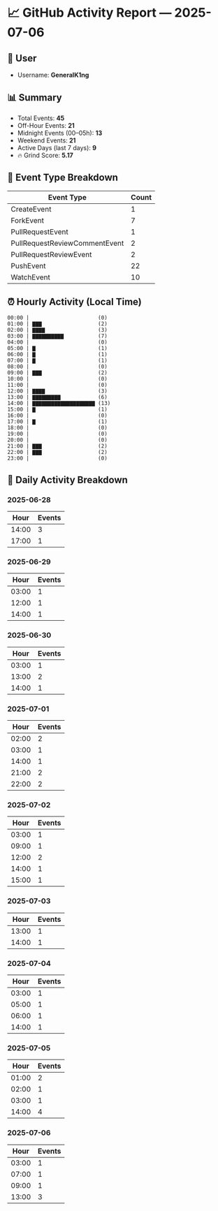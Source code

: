 # 📈 GitHub Activity Report — 2025-07-06

## 👤 User
- Username: **GeneralK1ng**

## 📊 Summary
- Total Events: **45**
- Off-Hour Events: **21**
- Midnight Events (00–05h): **13**
- Weekend Events: **21**
- Active Days (last 7 days): **9**
- 🔥 Grind Score: **5.17**

## 🔧 Event Type Breakdown
| Event Type | Count |
|------------|-------|
| CreateEvent | 1 |
| ForkEvent | 7 |
| PullRequestEvent | 1 |
| PullRequestReviewCommentEvent | 2 |
| PullRequestReviewEvent | 2 |
| PushEvent | 22 |
| WatchEvent | 10 |

## ⏰ Hourly Activity (Local Time)
```text
00:00 |                      (0)
01:00 | ▇▇▇                  (2)
02:00 | ▇▇▇▇                 (3)
03:00 | ▇▇▇▇▇▇▇▇▇▇           (7)
04:00 |                      (0)
05:00 | ▇                    (1)
06:00 | ▇                    (1)
07:00 | ▇                    (1)
08:00 |                      (0)
09:00 | ▇▇▇                  (2)
10:00 |                      (0)
11:00 |                      (0)
12:00 | ▇▇▇▇                 (3)
13:00 | ▇▇▇▇▇▇▇▇▇            (6)
14:00 | ▇▇▇▇▇▇▇▇▇▇▇▇▇▇▇▇▇▇▇▇ (13)
15:00 | ▇                    (1)
16:00 |                      (0)
17:00 | ▇                    (1)
18:00 |                      (0)
19:00 |                      (0)
20:00 |                      (0)
21:00 | ▇▇▇                  (2)
22:00 | ▇▇▇                  (2)
23:00 |                      (0)
```

## 📆 Daily Activity Breakdown
### 2025-06-28
| Hour | Events |
|------|--------|
| 14:00 | 3 |
| 17:00 | 1 |

### 2025-06-29
| Hour | Events |
|------|--------|
| 03:00 | 1 |
| 12:00 | 1 |
| 14:00 | 1 |

### 2025-06-30
| Hour | Events |
|------|--------|
| 03:00 | 1 |
| 13:00 | 2 |
| 14:00 | 1 |

### 2025-07-01
| Hour | Events |
|------|--------|
| 02:00 | 2 |
| 03:00 | 1 |
| 14:00 | 1 |
| 21:00 | 2 |
| 22:00 | 2 |

### 2025-07-02
| Hour | Events |
|------|--------|
| 03:00 | 1 |
| 09:00 | 1 |
| 12:00 | 2 |
| 14:00 | 1 |
| 15:00 | 1 |

### 2025-07-03
| Hour | Events |
|------|--------|
| 13:00 | 1 |
| 14:00 | 1 |

### 2025-07-04
| Hour | Events |
|------|--------|
| 03:00 | 1 |
| 05:00 | 1 |
| 06:00 | 1 |
| 14:00 | 1 |

### 2025-07-05
| Hour | Events |
|------|--------|
| 01:00 | 2 |
| 02:00 | 1 |
| 03:00 | 1 |
| 14:00 | 4 |

### 2025-07-06
| Hour | Events |
|------|--------|
| 03:00 | 1 |
| 07:00 | 1 |
| 09:00 | 1 |
| 13:00 | 3 |

